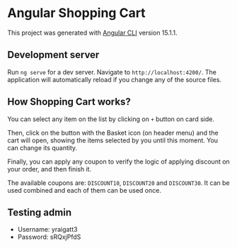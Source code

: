 # Angular Shopping Cart

This project was generated with [Angular CLI](https://github.com/angular/angular-cli) version 15.1.1.

## Development server

Run `ng serve` for a dev server. Navigate to `http://localhost:4200/`. The application will automatically reload if you change any of the source files.

## How Shopping Cart works?

You can select any item on the list by clicking on `+` button on card side.

Then, click on the button with the Basket icon (on header menu) and the cart will open, showing the items selected by you until this moment. You can change its quantity.

Finally, you can apply any coupon to verify the logic of applying discount on your order, and then finish it.

The available coupons are: `DISCOUNT10`, `DISCOUNT20` and `DISCOUNT30`. It can be used combined and each of them can be used once.

## Testing admin

- Username: yraigatt3
- Password: sRQxjPfdS
